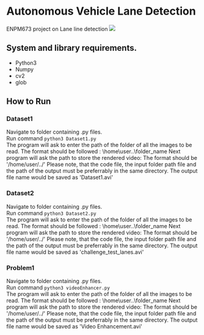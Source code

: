 # Autonomous Vehicle Lane Detection
ENPM673 project on Lane line detection
<img src = "images/work-2.gif">
## System and library requirements.
 - Python3
 - Numpy
 - cv2
 - glob

 
## How to Run
### Dataset1 
Navigate to folder containing .py files. <br>
Run command `python3 Dataset1.py` <br>
The program will ask to enter the path of the folder of all the images to be read.
The format should be followed : \home\user\..\folder_name
Next program will ask the path to store the rendered video: The format should be '/home/user/../'
Please note, that the code file, the input folder path file and the path of the output must be preferrably in the same directory. 
The output file name would be saved as 'Dataset1.avi'

### Dataset2
Navigate to folder containing .py files.<br>
Run command `python3 Dataset2.py`<br>
The program will ask to enter the path of the folder of all the images to be read.
The format should be followed : \home\user\..\folder_name
Next program will ask the path to store the rendered video: The format should be '/home/user/../'
Please note, that the code file, the input folder path file and the path of the output must be preferrably in the same directory. 
The output file name would be saved as 'challenge_test_lanes.avi'

### Problem1
Navigate to folder containing .py files.<br>
Run command `python3 videoEnhancer.py`<br>
The program will ask to enter the path of the folder of all the images to be read.
The format should be followed : \home\user\..\folder_name
Next program will ask the path to store the rendered video: The format should be '/home/user/../'
Please note, that the code file, the input folder path file and the path of the output must be preferrably in the same directory. 
The output file name would be saved as 'Video Enhancement.avi'


